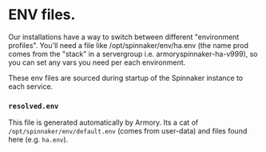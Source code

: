 # ENV files.
Our installations have a way to switch between different "environment profiles".
You'll need a file like /opt/spinnaker/env/ha.env (the name prod comes from the "stack" in a servergroup i.e. armoryspinnaker-ha-v999), so you can set any vars you need per each environment.

These env files are sourced during startup of the Spinnaker instance to each service.

### `resolved.env`
This file is generated automatically by Armory. Its a cat of `/opt/spinnaker/env/default.env` (comes from user-data) and files found here (e.g. `ha.env`).

